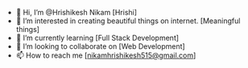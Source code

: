 - 👋 Hi, I’m @Hrishikesh Nikam [Hrishi]
- 👀 I’m interested in creating beautiful things on internet. [Meaningful things]
- 🌱 I’m currently learning [Full Stack Development]
- 💞️ I’m looking to collaborate on [Web Development]
- 📫 How to reach me [nikamhrishikesh515@gmail.com]

<!---
Mid1aner/Mid1aner is a ✨ special ✨ repository because its `README.md` (this file) appears on your GitHub profile.
You can click the Preview link to take a look at your changes.
--->
